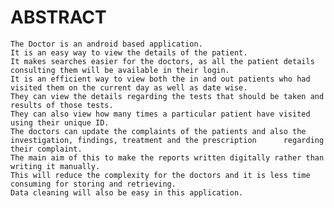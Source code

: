 # ABSTRACT 

	The Doctor is an android based application.
	It is an easy way to view the details of the patient. 
	It makes searches easier for the doctors, as all the patient details consulting them will be available in their login.
	It is an efficient way to view both the in and out patients who had visited them on the current day as well as date wise. 
	They can view the details regarding the tests that should be taken and results of those tests. 
	They can also view how many times a particular patient have visited using their unique ID.
	The doctors can update the complaints of the patients and also the investigation, findings, treatment and the prescription 		regarding their complaint. 
	The main aim of this to make the reports written digitally rather than writing it manually. 
	This will reduce the complexity for the doctors and it is less time consuming for storing and retrieving. 
	Data cleaning will also be easy in this application.
